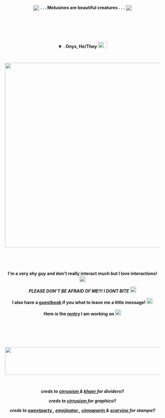 <p align="center">
  <img width="20" height="20" src="https://64.media.tumblr.com/c2e42b0282ea5a62d34e0be2c34406d3/08074beda4cc8409-d1/s75x75_c1/0c7620e1392008d32dcf5061cdf565c0cde6f69d.gifv"  <h1 align="center"> <strong> . . . Melusines are beautiful creatures . . .</strong> </h1> <img width="20" height="20" src="https://64.media.tumblr.com/c2e42b0282ea5a62d34e0be2c34406d3/08074beda4cc8409-d1/s75x75_c1/0c7620e1392008d32dcf5061cdf565c0cde6f69d.gifv"<p align="center"> 


&nbsp; 
<p align="center">
<img width="1000" height="10" src="https://64.media.tumblr.com/b5a2c5988f767e68c53a7048f9a553e0/30b7ab83829efac0-a0/s640x960/8494434ec3f03a3cfd0fe466f9b18a588c1b4014.pnj"
<p align="center">

&nbsp; 


<p align="center">
 <strong>★ . Onyx, He/They <img width="30" height="20" src="https://github.com/undeadlost/undeadlost/assets/160256094/95573b52-7612-40e3-85c8-ee42c7e4d318" </strong> 
</p>

&nbsp; 


<p align="center">
  <img width="=500" height="600" src="https://64.media.tumblr.com/0f836e002be4bb7d57438ef1539bde03/30b7ab83829efac0-c7/s640x960/281b49dd1e8f7346fe6d70eb124606369f7c6175.gifv">
</p>

&nbsp; 


&nbsp;  
 
<p align="center">
 <strong>I'm a very shy guy and don't really interact much but I love interactions! </strong> <img width="20" height="20" src="https://64.media.tumblr.com/31638ab32cc7c85ba10d396f94a34dd0/4720c94c0b561795-1d/s75x75_c1/4e3453c7aac02a8f02fdc153a3bc6073d3daf976.gifv"
</p>
<p align="center">
<em>PLEASE DON'T BE AFRAID OF ME!!! I DONT BITE</em> <img width="20" height="20" src="https://64.media.tumblr.com/05d5c2d5eb6764f9d0f80a073ff20a91/eb7088c9bc9a98b3-58/s75x75_c1/b976ef5411335c0f514e95ad562e0b124290ca6e.gifv"
</p>
<p align="center">
<strong> I also have a  <a href= "https://undeadlost.123guestbook.com/" >guestbook</a> if you what to leave me a little message!  <img width="20" height="20" src="https://64.media.tumblr.com/cfd53e7b0198805775b61d63d97c8ff6/562c31dce47085f3-92/s75x75_c1/b9c1d662cb748222afbc50c451a2080e4a67d850.gifv" </strong>
</p>
<p align="center">
<strong> Here is the <a href= "https://rentry.co/undeadlost" >rentry</a> I am working on </strong> <img width="20" height="20" src="https://64.media.tumblr.com/c930c6ed8ae74a7efff259c1688b720c/08074beda4cc8409-c4/s75x75_c1/6b0c2d8a965c911f2d9964d82d6478af50cb81b2.gifv"
</p>

&nbsp;

<p align="center">
<img width="1000" height="10" src="https://64.media.tumblr.com/b5a2c5988f767e68c53a7048f9a553e0/30b7ab83829efac0-a0/s640x960/8494434ec3f03a3cfd0fe466f9b18a588c1b4014.pnj"
<p align="center">


&nbsp;
<p align="center">
<img width="700" height="90" src="https://64.media.tumblr.com/225fbdb4e0a4c95f2ba59153dfa0adc8/3a9adf60716557fd-42/s400x600/5f0a3e29256d75106ca0c043aff7f30a5b1e22cd.gifv"
<p align="center">

&nbsp;

<p align="center">
<i>creds to <a href= "https://www.tumblr.com/cirrusism" >cirrusism </a> & <a href= "https://www.tumblr.com/khaer" >khaer </a> for dividers!! </i>
</p>
<p align="center">
<i>creds to  <a href= "https://www.tumblr.com/cirrusism" >cirrusism </a> for graphics!!</i>
</p>
<p align="center">
<i>creds to <a href= "https://www.tumblr.com/sweetparty" >sweetparty  </a> , <a href= "https://www.tumblr.com/emojinator" >emojinator </a> , <a href= "https://www.tumblr.com/cinnapwrin" >cinnapwrin  </a> & <a href= "https://www.tumblr.com/scarvine" >scarvine  </a> for stamps!!</i>
</p>
